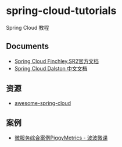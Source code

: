 # spring-cloud-tutorials
Spring Cloud 教程

## Documents
* [Spring Cloud Finchley.SR2官方文档](https://cloud.spring.io/spring-cloud-static/Finchley.SR2/)
* [Spring Cloud Dalston 中文文档](https://springcloud.cc/spring-cloud-dalston.html)

## 资源
* [awesome-spring-cloud](https://github.com/eacdy/awesome-spring-cloud)


## 案例
* [微服务综合案例PiggyMetrics - 波波微课](https://github.com/spring2go/piggymetrics)
